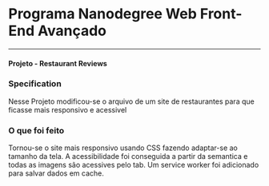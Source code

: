 # Programa Nanodegree Web Front-End Avançado
---
#### Projeto - Restaurant Reviews


### Specification

Nesse Projeto modificou-se o arquivo de um site de restaurantes para que ficasse mais responsivo e acessivel

### O que foi feito

Tornou-se o site mais responsivo usando CSS fazendo adaptar-se ao tamanho da tela.
A acessibilidade foi conseguida a partir da semantica e todas as imagens são acessives pelo tab.
Um service worker foi adicionado para salvar dados em cache.
